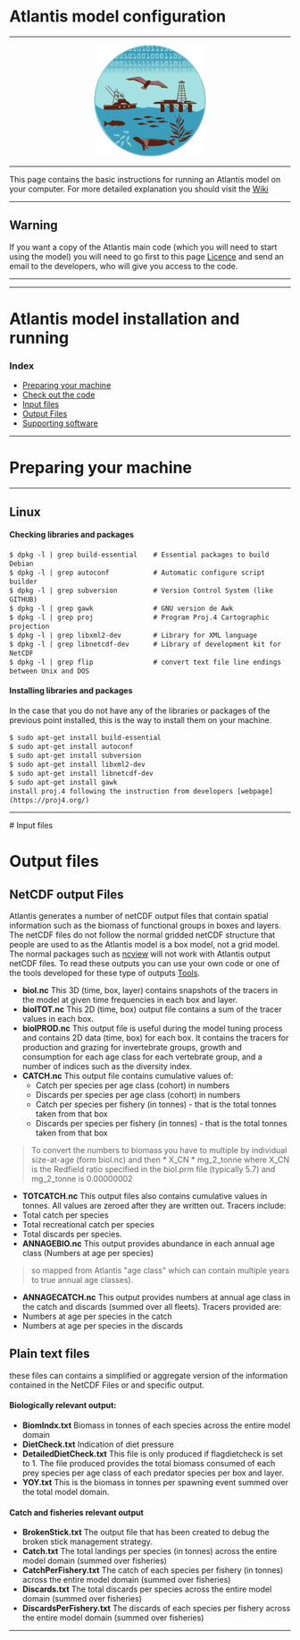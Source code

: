 # Atlantis model configuration

<hr>
<p align="center">
    <img alt="Atlantis" src="./img/logo.jpg" height="200" width="200">
</p>
<hr>

This page contains the basic instructions for running an Atlantis model on your
computer. For more detailed explanation you should visit the [Wiki](https://confluence.csiro.au/display/Atlantis/Atlantis+Ecosystem+Model+Home+Page)

----
Warning
----
If you want a copy of the Atlantis main code (which you will need to start using the
model) you will need to go first to this page [Licence](https://confluence.csiro.au/display/Atlantis/CSIRO+licence+and+repository+request) and send an email to the
developers, who will give you access to the code.
<hr>

<hr>

Atlantis model installation and running
===============
### Index
* [Preparing your machine](#preparing-your-machine)
* [Check out the code](#Check-out-the-code)
* [Input files](#input-files)
* [Output Files](#output-files)
* [Supporting software](#Supporting-software)


<hr>

# Preparing your machine
---
## Linux

####  Checking libraries and packages

```
$ dpkg -l | grep build-essential	# Essential packages to build Debian
$ dpkg -l | grep autoconf      	    # Automatic configure script builder
$ dpkg -l | grep subversion      	# Version Control System (like GITHUB)
$ dpkg -l | grep gawk          	    # GNU version de Awk
$ dpkg -l | grep proj           	# Program Proj.4 Cartographic projection
$ dpkg -l | grep libxml2-dev 	    # Library for XML language
$ dpkg -l | grep libnetcdf-dev	    # Library of development kit for NetCDF
$ dpkg -l | grep flip              	# convert text file line endings between Unix and DOS
```

#### Installing libraries and packages
In the case that you do not have any of the libraries or packages of the previous
point installed, this is the way to install them on your machine.

```
$ sudo apt-get install build-essential
$ sudo apt-get install autoconf
$ sudo apt-get install subversion
$ sudo apt-get install libxml2-dev
$ sudo apt-get install libnetcdf-dev
$ sudo apt-get install gawk
install proj.4 following the instruction from developers [webpage](https://proj4.org/)
```
<hr>
# Input files

# Output files
## NetCDF output Files
Atlantis generates a number of netCDF output files that contain spatial information
such as the biomass of functional groups in boxes and layers.  The netCDF files do
not follow the normal gridded netCDF structure that people are used to as the
Atlantis model is a box model, not a grid model. The normal packages such as
[ncview](http://meteora.ucsd.edu/~pierce/ncview_home_page.html) will not work with
Atlantis output netCDF files. To read these outputs you can use your own code or one
of the tools developed for these type of outputs [Tools](Supporting-software).
*  **biol.nc**
This 3D (time, box, layer) contains snapshots of the tracers in the model at given time frequencies in each box and layer.
*  **biolTOT.nc**
This 2D (time, box) output file contains a sum of the tracer values in each box.
*  **biolPROD.nc**
This output file is useful during the model tuning process and contains 2D data (time, box) for each box. It contains the tracers for production and grazing for invertebrate groups, growth and consumption for each age class for each vertebrate group, and a number of indices such as the diversity index.
*  **CATCH.nc**
This output file contains cumulative values of:
   * Catch per species per age class (cohort) in numbers
   * Discards per species per age class (cohort) in numbers
   * Catch per species per fishery (in tonnes) - that is the total tonnes taken from that box
   * Discards per species per fishery (in tonnes) - that is the total tonnes taken from that box
> To convert the numbers to biomass you have to multiple by individual size-at-age
(form biol.nc) and then * X_CN * mg_2_tonne where X_CN is the Redfield ratio
specified in the biol.prm file (typically 5.7) and mg_2_tonne is 0.00000002
*  **TOTCATCH.nc**
This output files also contains cumulative values in tonnes. All values are zeroed after they are written out. Tracers include:
  * Total catch per species
  * Total recreational catch per species
  * Total discards per species.
*  **ANNAGEBIO.nc**
This output provides abundance in each annual age class (Numbers at age per species)
> so mapped from Atlantis "age class" which can contain multiple years to true annual
age classes).

*  **ANNAGECATCH.nc**
This output provides numbers at annual age class in the catch and discards (summed
over all fleets). Tracers provided are:
  * Numbers at age per species in the catch
  * Numbers at age per species in the discards

## Plain text files
these files can contains a simplified or aggregate version of the information
contained in the NetCDF Files or and specific output.
#### Biologically relevant output:
*  **BiomIndx.txt**
Biomass in tonnes of each species across the entire model domain
*  **DietCheck.txt**
Indication of diet pressure
*  **DetailedDietCheck.txt**
This file is only produced if flagdietcheck is set to 1. The file produced provides the total biomass consumed of each prey species per age class of each predator species per box and layer. 
*  **YOY.txt**
This is the biomass in tonnes per spawning event summed over the total model domain.
#### Catch and fisheries relevant output
*  **BrokenStick.txt**
The output file that has been created to debug the broken stick management strategy.
*  **Catch.txt**
The total landings per species (in tonnes) across the entire model domain (summed over fisheries)
*  **CatchPerFishery.txt**
The catch of each species per fishery (in tonnes) across the entire model domain (summed over fisheries)
*  **Discards.txt**
The total discards per species across the entire model domain (summed over fisheries)
*  **DiscardsPerFishery.txt**
The discards of each species per fishery across the entire model domain (summed over fisheries)

<hr>

